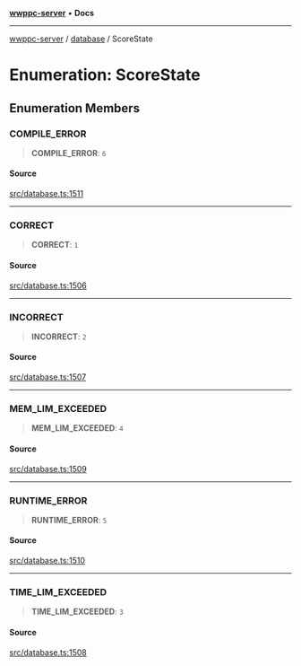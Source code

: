 [**wwppc-server**](../../README.md) • **Docs**

***

[wwppc-server](../../modules.md) / [database](../README.md) / ScoreState

# Enumeration: ScoreState

## Enumeration Members

### COMPILE\_ERROR

> **COMPILE\_ERROR**: `6`

#### Source

[src/database.ts:1511](https://github.com/WWPPC/WWPPC-server/blob/5af5647ee3617fa27e87b8a991f7e99d942ffb71/src/database.ts#L1511)

***

### CORRECT

> **CORRECT**: `1`

#### Source

[src/database.ts:1506](https://github.com/WWPPC/WWPPC-server/blob/5af5647ee3617fa27e87b8a991f7e99d942ffb71/src/database.ts#L1506)

***

### INCORRECT

> **INCORRECT**: `2`

#### Source

[src/database.ts:1507](https://github.com/WWPPC/WWPPC-server/blob/5af5647ee3617fa27e87b8a991f7e99d942ffb71/src/database.ts#L1507)

***

### MEM\_LIM\_EXCEEDED

> **MEM\_LIM\_EXCEEDED**: `4`

#### Source

[src/database.ts:1509](https://github.com/WWPPC/WWPPC-server/blob/5af5647ee3617fa27e87b8a991f7e99d942ffb71/src/database.ts#L1509)

***

### RUNTIME\_ERROR

> **RUNTIME\_ERROR**: `5`

#### Source

[src/database.ts:1510](https://github.com/WWPPC/WWPPC-server/blob/5af5647ee3617fa27e87b8a991f7e99d942ffb71/src/database.ts#L1510)

***

### TIME\_LIM\_EXCEEDED

> **TIME\_LIM\_EXCEEDED**: `3`

#### Source

[src/database.ts:1508](https://github.com/WWPPC/WWPPC-server/blob/5af5647ee3617fa27e87b8a991f7e99d942ffb71/src/database.ts#L1508)
